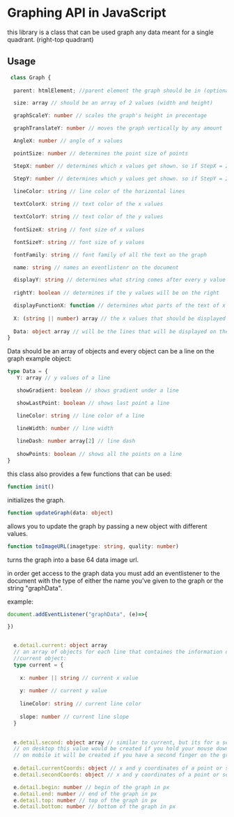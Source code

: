 # Graphing API in JavaScript

this library is a class that can be used graph any data meant for a single quadrant. (right-top quadrant)

## Usage

```typescript
 class Graph {
  
  parent: htmlElement; //parent element the graph should be in (optional)

  size: array // should be an array of 2 values (width and height)

  graphScaleY: number // scales the graph's height in precentage 

  graphTranslateY: number // moves the graph vertically by any amount

  AngleX: number // angle of x values

  pointSize: number // determines the point size of points

  StepX: number // determines which x values get shown. so if StepX = 2, it will skip every 2 x values  

  StepY: number // determines which y values get shown. so if StepY = 2, it will skip every 2 x values 
  
  lineColor: string // line color of the horizontal lines 

  textColorX: string // text color of the x values

  textColorY: string // text color of the y values 
  
  fontSizeX: string // font size of x values 

  fontSizeY: string // font size of y values 

  fontFamily: string // font family of all the text on the graph 

  name: string // names an eventlistenr on the document

  displayY: string // determines what string comes after every y value
  
  rightY: boolean // determines if the y values will be on the right

  displayFunctionX: function // determines what parts of the text of x values should be displayed or not
  
  X: (string || number) array // the x values that should be displayed
  
  Data: object array // will be the lines that will be displayed on the graph 
}
```
 Data should be an array of objects and every object can be a line on the graph
 example object:
 ``` typescript
type Data = {   
    Y: array // y values of a line

    showGradient: boolean // shows gradient under a line

    showLastPoint: boolean // shows last point a line 

    lineColor: string // line color of a line

    lineWidth: number // line width
    
    lineDash: number array[2] // line dash
      
    showPoints: boolean // shows all the points on a line
}
```

this class also provides a few functions that can be used:

```javascript 
function init()
```
initializes the graph.

```typescript
function updateGraph(data: object)
```
allows you to update the graph by passing a new object with different values.

```typescript
function toImageURL(imagetype: string, quality: number) 
``` 
turns the graph into a base 64 data image url.

in order get access to the graph data you must add an eventlistener to the document with the type of either the name you've given to the graph or the string "graphData".

example:

```javascript
document.addEventListener("graphData", (e)=>{

})
```

``` typescript

  e.detail.current: object array
  // an array of objects for each line that containes the information of the current point or points your mouse or finger is on.
  //current object:
  type current = {
    
    x: number || string // current x value
     
    y: number // current y value
     
    lineColor: string // current line color
     
    slope: number // current line slope
  }

  
  e.detail.second: object array // similar to current, but its for a second selected point or points
  // on desktop this value would be created if you hold your mouse down on the graph
  // on mobile it will be created if you have a second finger on the graph 
  
  e.detail.currentCoords: object // x and y coordinates of a point or set of points on the graph in px
  e.detail.secondCoords: object // x and y coordinates of a point or set of points on the graph in px

  e.detail.begin: number // begin of the graph in px
  e.detail.end: number // end of the graph in px
  e.detail.top: number // top of the graph in px
  e.detail.bottom: number // bottom of the graph in px
```
